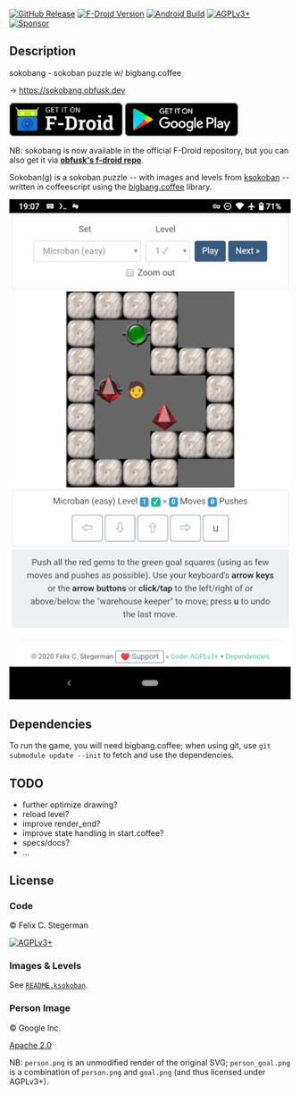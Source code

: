 <!-- {{{1

    File        : README.md
    Maintainer  : Felix C. Stegerman <flx@obfusk.net>
    Date        : 2021-07-12

    Copyright   : Copyright (C) 2021  Felix C. Stegerman
    Version     : v0.2.5
    License     : AGPLv3+

}}}1 -->

[![GitHub Release](https://img.shields.io/github/release/obfusk/sokobang.svg?logo=github)](https://github.com/obfusk/sokobang/releases)
[![F-Droid Version](https://img.shields.io/f-droid/v/dev.obfusk.sokobang.svg)](https://f-droid.org/app/dev.obfusk.sokobang)
[![Android Build](https://github.com/obfusk/sokobang/workflows/Android/badge.svg)](https://github.com/obfusk/sokobang/actions?query=workflow%3AAndroid)
[![AGPLv3+](https://img.shields.io/badge/license-AGPLv3+-blue.svg)](https://www.gnu.org/licenses/agpl-3.0.html)
[![Sponsor](https://img.shields.io/badge/%E2%99%A5-support-violet.svg)](https://ko-fi.com/obfusk)

## Description

sokobang - sokoban puzzle w/ bigbang.coffee

→ https://sokobang.obfusk.dev

[<img src="badges/fdroid.png" alt="Get it on F-Droid" height="60">](https://f-droid.org/app/dev.obfusk.sokobang)
[<img src="badges/google-play.png" alt="Get it on Google Play" height="60">](https://play.google.com/store/apps/details?id=dev.obfusk.sokobang)

NB: sokobang is now available in the official F-Droid repository, but
you can also get it via [**obfusk's f-droid
repo**](https://obfusk.dev/fdroid/repo?fingerprint=2A21B7FFC93B878724B1991C05DAE113C72B93A556C193F49B5D3342884798B7).

Sokoban(g) is a sokoban puzzle -- with images and levels from
[ksokoban](https://projects.kde.org/projects/playground/games/ksokoban/repository)
-- written in coffeescript using the
[bigbang.coffee](https://github.com/obfusk/bigbang.coffee) library.

![screenshot](screenshot.png)

## Dependencies

To run the game, you will need bigbang.coffee; when using git, use
`git submodule update --init` to fetch and use the dependencies.

## TODO

* further optimize drawing?
* reload level?
* improve render_end?
* improve state handling in start.coffee?
* specs/docs?
* ...

## License

### Code

© Felix C. Stegerman

[![AGPLv3+](https://www.gnu.org/graphics/agplv3-155x51.png)](https://www.gnu.org/licenses/agpl-3.0.html)

### Images & Levels

See [`README.ksokoban`](README.ksokoban).

### Person Image

© Google Inc.

[Apache 2.0](https://github.com/googlefonts/noto-emoji/blob/master/LICENSE)

NB: `person.png` is an unmodified render of the original SVG;
`person_goal.png` is a combination of `person.png` and `goal.png` (and
thus licensed under AGPLv3+).

<!-- vim: set tw=70 sw=2 sts=2 et fdm=marker : -->
